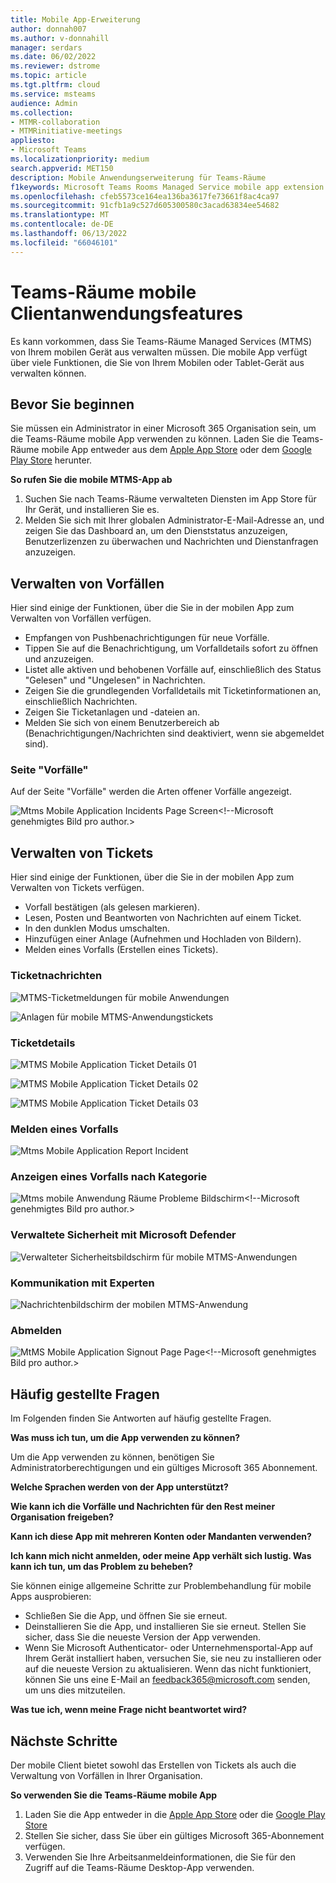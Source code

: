 ```yaml
---
title: Mobile App-Erweiterung
author: donnah007
ms.author: v-donnahill
manager: serdars
ms.date: 06/02/2022
ms.reviewer: dstrome
ms.topic: article
ms.tgt.pltfrm: cloud
ms.service: msteams
audience: Admin
ms.collection:
- MTMR-collaboration
- MTMRinitiative-meetings
appliesto:
- Microsoft Teams
ms.localizationpriority: medium
search.appverid: MET150
description: Mobile Anwendungserweiterung für Teams-Räume
f1keywords: Microsoft Teams Rooms Managed Service mobile app extension
ms.openlocfilehash: cfeb5573ce164ea136ba3617fe73661f8ac4ca97
ms.sourcegitcommit: 91cfb1a9c527d605300580c3acad63834ee54682
ms.translationtype: MT
ms.contentlocale: de-DE
ms.lasthandoff: 06/13/2022
ms.locfileid: "66046101"
---
```

# <a name="teams-rooms-mobile-client-application-features"></a>Teams-Räume mobile Clientanwendungsfeatures

Es kann vorkommen, dass Sie Teams-Räume Managed Services (MTMS) von Ihrem mobilen Gerät aus verwalten müssen. Die mobile App verfügt über viele Funktionen, die Sie von Ihrem Mobilen oder Tablet-Gerät aus verwalten können.
## <a name="before-you-begin"></a>Bevor Sie beginnen

Sie müssen ein Administrator in einer Microsoft 365 Organisation sein, um die Teams-Räume mobile App verwenden zu können.
Laden Sie die Teams-Räume mobile App entweder aus dem [Apple App Store](https://apps.apple.com/app/apple-store/id761397963?pt=80423&ct=docsaboutadminapp&mt=8) oder dem [Google Play Store](https://play.google.com/store/search?q=Microsoft%20Teams%20Rooms&c=apps) herunter.

**So rufen Sie die mobile MTMS-App ab**

1. Suchen Sie nach Teams-Räume verwalteten Diensten im App Store für Ihr Gerät, und installieren Sie es.
2. Melden Sie sich mit Ihrer globalen Administrator-E-Mail-Adresse an, und zeigen Sie das Dashboard an, um den Dienststatus anzuzeigen, Benutzerlizenzen zu überwachen und Nachrichten und Dienstanfragen anzuzeigen.
## <a name="managing-incidents"></a>Verwalten von Vorfällen

Hier sind einige der Funktionen, über die Sie in der mobilen App zum Verwalten von Vorfällen verfügen.

- Empfangen von Pushbenachrichtigungen für neue Vorfälle.
- Tippen Sie auf die Benachrichtigung, um Vorfalldetails sofort zu öffnen und anzuzeigen.
- Listet alle aktiven und behobenen Vorfälle auf, einschließlich des Status "Gelesen" und "Ungelesen" in Nachrichten.
- Zeigen Sie die grundlegenden Vorfalldetails mit Ticketinformationen an, einschließlich Nachrichten.
- Zeigen Sie Ticketanlagen und -dateien an.
- Melden Sie sich von einem Benutzerbereich ab (Benachrichtigungen/Nachrichten sind deaktiviert, wenn sie abgemeldet sind).

### <a name="incidents-page"></a>Seite "Vorfälle"

Auf der Seite "Vorfälle" werden die Arten offener Vorfälle angezeigt.

![Mtms Mobile Application Incidents Page Screen](../media/mtms-extended-app-001.png)<!--Microsoft genehmigtes Bild pro author.>

## <a name="managing-tickets"></a>Verwalten von Tickets
Hier sind einige der Funktionen, über die Sie in der mobilen App zum Verwalten von Tickets verfügen.

- Vorfall bestätigen (als gelesen markieren).
- Lesen, Posten und Beantworten von Nachrichten auf einem Ticket.
- In den dunklen Modus umschalten.
- Hinzufügen einer Anlage (Aufnehmen und Hochladen von Bildern).
- Melden eines Vorfalls (Erstellen eines Tickets).

### <a name="ticket-messages"></a>Ticketnachrichten

![MTMS-Ticketmeldungen für mobile Anwendungen](../media/mtms-extended-app-003.png)

![Anlagen für mobile MTMS-Anwendungstickets](../media/mtms-extended-app-007.png)


### <a name="ticket-details"></a>Ticketdetails

![MTMS Mobile Application Ticket Details 01 ](../media/mtms-extended-app-002.png)

![MTMS Mobile Application Ticket Details 02](../media/mtms-extended-app-004.png)

![MTMS Mobile Application Ticket Details 03](../media/mtms-extended-app-009.png)


### <a name="report-an-incident"></a>Melden eines Vorfalls

![Mtms Mobile Application Report Incident](../media/mtms-extended-app-012.png)
### <a name="view-an-incident-by-category"></a>Anzeigen eines Vorfalls nach Kategorie

![Mtms mobile Anwendung Räume Probleme Bildschirm](../media/mtms-extended-app-001.png)<!--Microsoft genehmigtes Bild pro author.>
### <a name="managed-security-with-microsoft-defender"></a>Verwaltete Sicherheit mit Microsoft Defender

![Verwalteter Sicherheitsbildschirm für mobile MTMS-Anwendungen](../media/mtms-extended-app-009.png)
### <a name="communication-with-experts"></a>Kommunikation mit Experten
![Nachrichtenbildschirm der mobilen MTMS-Anwendung](../media/mtms-extended-app-008.png)
### <a name="sign-out"></a>Abmelden

![MtMS Mobile Application Signout Page Page](../media/mtms-extended-app-011.png)<!--Microsoft genehmigtes Bild pro author.>
## <a name="frequently-asked-questions"></a>Häufig gestellte Fragen

Im Folgenden finden Sie Antworten auf häufig gestellte Fragen.

**Was muss ich tun, um die App verwenden zu können?**

Um die App verwenden zu können, benötigen Sie Administratorberechtigungen und ein gültiges Microsoft 365 Abonnement.


**Welche Sprachen werden von der App unterstützt?**


**Wie kann ich die Vorfälle und Nachrichten für den Rest meiner Organisation freigeben?**


**Kann ich diese App mit mehreren Konten oder Mandanten verwenden?**


**Ich kann mich nicht anmelden, oder meine App verhält sich lustig. Was kann ich tun, um das Problem zu beheben?**

Sie können einige allgemeine Schritte zur Problembehandlung für mobile Apps ausprobieren:
- Schließen Sie die App, und öffnen Sie sie erneut.
- Deinstallieren Sie die App, und installieren Sie sie erneut. Stellen Sie sicher, dass Sie die neueste Version der App verwenden.
- Wenn Sie Microsoft Authenticator- oder Unternehmensportal-App auf Ihrem Gerät installiert haben, versuchen Sie, sie neu zu installieren oder auf die neueste Version zu aktualisieren. Wenn das nicht funktioniert, können Sie uns eine E-Mail an feedback365@microsoft.com senden, um uns dies mitzuteilen.

**Was tue ich, wenn meine Frage nicht beantwortet wird?**

## <a name="next-steps"></a>Nächste Schritte

Der mobile Client bietet sowohl das Erstellen von Tickets als auch die Verwaltung von Vorfällen in Ihrer Organisation.

**So verwenden Sie die Teams-Räume mobile App**

1. Laden Sie die App entweder in die [Apple App Store]() oder die [Google Play Store]()
1. Stellen Sie sicher, dass Sie über ein gültiges Microsoft 365-Abonnement verfügen.
1. Verwenden Sie Ihre Arbeitsanmeldeinformationen, die Sie für den Zugriff auf die Teams-Räume Desktop-App verwenden.
